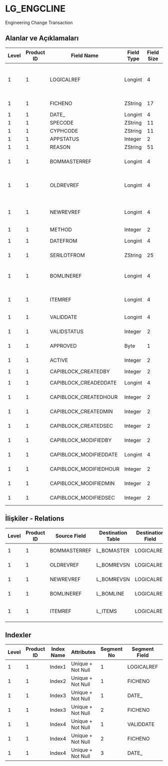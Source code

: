 # LG_ENGCLINE

Engineering Change Transaction

## Alanlar ve Açıklamaları

| Level | Product ID | Field Name | Field Type | Field Size | Field Offset | Türkçe Açıklama | Expression |
| ----- | ---------- | ---------- | ---------- | ---------- | ------------ | --------------- | ---------- |
| 1 | 1 | LOGICALREF | Longint | 4 | 0 | Mühendislik Değişikliği Hareketleri Log. Ref. | Engineering Change Transaction Logical Reference |
| 1 | 1 | FICHENO | ZString | 17 | 4 | Fiş Numarası | Voucher Number |
| 1 | 1 | DATE_ | Longint | 4 | 21 | Tarih | Date |
| 1 | 1 | SPECODE | ZString | 11 | 25 | Özel Kod | Aux. Code |
| 1 | 1 | CYPHCODE | ZString | 11 | 36 | Yetki Kodu | Auth. Code |
| 1 | 1 | APPSTATUS | Integer | 2 | 47 | Durumu | Status |
| 1 | 1 | REASON | ZString | 51 | 49 | Sebep | Reason |
| 1 | 1 | BOMMASTERREF | Longint | 4 | 100 | Ürün Reçetesi Referansı | Bill Of Material Reference |
| 1 | 1 | OLDREVREF | Longint | 4 | 104 | Eski reçete revizyonu referansı | Old Bill Of Material Revision Reference |
| 1 | 1 | NEWREVREF | Longint | 4 | 108 | Yeni Reçete Revizyon Ref. | New Bill Of Material Revision Reference |
| 1 | 1 | METHOD | Integer | 2 | 112 | Metod | Method |
| 1 | 1 | DATEFROM | Longint | 4 | 114 | Geçerlilik tarihi | Validation Date |
| 1 | 1 | SERILOTFROM | ZString | 25 | 118 | Lot / Seri Numarası | Lot / Serial Number |
| 1 | 1 | BOMLINEREF | Longint | 4 | 143 | Ürün Reçetesi Satırı Ref. | Bill Of Material Line Reference |
| 1 | 1 | ITEMREF | Longint | 4 | 147 | Malzeme Kartı Referansı | Item Card Reference |
| 1 | 1 | VALIDDATE | Longint | 4 | 151 | Geçerlilik tarihi | Validation Date |
| 1 | 1 | VALIDSTATUS | Integer | 2 | 155 | Geçerlilik durumu | Validation Status |
| 1 | 1 | APPROVED | Byte | 1 | 157 | Onay Bilgisi | Approval Info |
| 1 | 1 | ACTIVE | Integer | 2 | 158 | Kullanım durumu | Usage Status |
| 1 | 1 | CAPIBLOCK_CREATEDBY | Integer | 2 | 160 | Oluşturan | Created By |
| 1 | 1 | CAPIBLOCK_CREADEDDATE | Longint | 4 | 162 | Oluşturulma Tarihi | Created Date |
| 1 | 1 | CAPIBLOCK_CREATEDHOUR | Integer | 2 | 166 | Oluşturulma Saati | Created Hour |
| 1 | 1 | CAPIBLOCK_CREATEDMIN | Integer | 2 | 168 | Oluşturulma Dakikası | Created Minute |
| 1 | 1 | CAPIBLOCK_CREATEDSEC | Integer | 2 | 170 | Oluşturulma Saniyesi | Created Second |
| 1 | 1 | CAPIBLOCK_MODIFIEDBY | Integer | 2 | 172 | Değiştiren | Modified By |
| 1 | 1 | CAPIBLOCK_MODIFIEDDATE | Longint | 4 | 174 | Değiştirilme Tarihi | Modified Date |
| 1 | 1 | CAPIBLOCK_MODIFIEDHOUR | Integer | 2 | 178 | Değiştirilme Saati | Modified Hour |
| 1 | 1 | CAPIBLOCK_MODIFIEDMIN | Integer | 2 | 180 | Değiştirilme Dakikası | Modified Minute |
| 1 | 1 | CAPIBLOCK_MODIFIEDSEC | Integer | 2 | 182 | Değiştirilme Saniyesi | Modified Second |

## İlişkiler - Relations

| Level | Product ID | Source Field | Destination Table | Destination Field | Relation Type | Extra Condition |
| ----- | ---------- | ------------ | ---------------- | ---------------- | ------------- | --------------- |
| 1 | 1 | BOMMASTERREF | L_BOMASTER | LOGICALREF | one-to-one |  |
| 1 | 1 | OLDREVREF | L_BOMREVSN | LOGICALREF | one-to-one |  |
| 1 | 1 | NEWREVREF | L_BOMREVSN | LOGICALREF | one-to-one |  |
| 1 | 1 | BOMLINEREF | L_BOMLINE | LOGICALREF | one-to-one |  |
| 1 | 1 | ITEMREF | L_ITEMS | LOGICALREF | one-to-many |  |

## Indexler

| Level | Product ID | Index Name | Attributes | Segment No | Segment Field | Sense |
| ----- | ---------- | ---------- | ---------- | ---------- | ------------- | ----- |
| 1 | 1 | Index1 | Unique + Not Null | 1 | LOGICALREF | Ascending |
| 1 | 1 | Index2 | Unique + Not Null | 1 | FICHENO | Ascending |
| 1 | 1 | Index3 | Unique + Not Null | 1 | DATE_ | Ascending |
| 1 | 1 | Index3 | Unique + Not Null | 2 | FICHENO | Ascending |
| 1 | 1 | Index4 | Unique + Not Null | 1 | VALIDDATE | Ascending |
| 1 | 1 | Index4 | Unique + Not Null | 2 | FICHENO | Ascending |
| 1 | 1 | Index4 | Unique + Not Null | 3 | DATE_ | Ascending |
